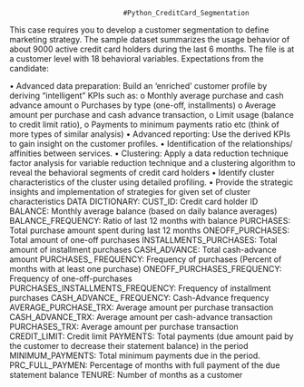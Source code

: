                                 #Python_CreditCard_Segmentation
This case requires you to develop a customer segmentation to define marketing strategy. The sample dataset summarizes the usage behavior of about 9000 active credit card holders during the last 6 months. The file is at a customer level with 18 behavioral variables.
Expectations from the candidate:

•	Advanced data preparation: Build an ‘enriched’ customer profile by deriving “intelligent” KPIs such as:
o	Monthly average purchase and cash advance amount
o	Purchases by type (one-off, installments)
o	Average amount per purchase and cash advance transaction,
o	Limit usage (balance to credit limit ratio),
o	Payments to minimum payments ratio etc (think of more types of similar analysis)
•	Advanced reporting: Use the derived KPIs to gain insight on the customer profiles.
•	Identification of the relationships/ affinities between services.
•	Clustering: Apply a data reduction technique factor analysis for variable reduction technique and a clustering algorithm to reveal the behavioral segments of credit card holders
•	Identify cluster characteristics of the cluster using detailed profiling.
•	Provide the strategic insights and implementation of strategies for given set of cluster characteristics
DATA DICTIONARY:
	CUST_ID: Credit card holder ID
	BALANCE: Monthly average balance (based on daily balance averages)
	BALANCE_FREQUENCY: Ratio of last 12 months with balance
	PURCHASES: Total purchase amount spent during last 12 months
	ONEOFF_PURCHASES: Total amount of one-off purchases
	INSTALLMENTS_PURCHASES: Total amount of installment purchases
	CASH_ADVANCE: Total cash-advance amount
	PURCHASES_ FREQUENCY: Frequency of purchases (Percent of months with at least one purchase)
	ONEOFF_PURCHASES_FREQUENCY: Frequency of one-off-purchases PURCHASES_INSTALLMENTS_FREQUENCY: Frequency of installment purchases
	CASH_ADVANCE_ FREQUENCY: Cash-Advance frequency
	AVERAGE_PURCHASE_TRX: Average amount per purchase transaction
	CASH_ADVANCE_TRX: Average amount per cash-advance transaction
	PURCHASES_TRX: Average amount per purchase transaction
	CREDIT_LIMIT: Credit limit
	PAYMENTS: Total payments (due amount paid by the customer to decrease their statement balance) in the period
	MINIMUM_PAYMENTS: Total minimum payments due in the period.
	PRC_FULL_PAYMEN:    Percentage of months with full payment of the due statement balance
	TENURE:    Number of months as a customer
